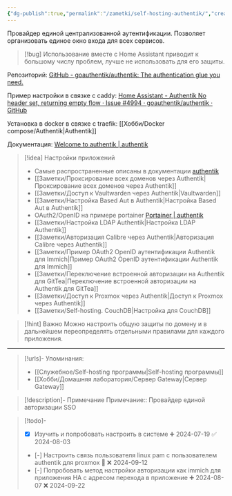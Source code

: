 ```yaml
---
{"dg-publish":true,"permalink":"/zametki/self-hosting-authentik/","created":"2024-07-19 00:35","updated":"2024-10-09T19:54:00+03:00"}
---
```


Провайдер единой централизованной аутентификации. Позволяет организовать единое окно входа для всех сервисов.

> [!bug]
> Использование вместе с Home Assistant приводит к большому числу проблем, лучше не использовать для его защиты.

Репозиторий:  [GitHub - goauthentik/authentik: The authentication glue you need.](https://github.com/goauthentik/authentik)

Пример настройки в связке с caddy: [Home Assistant - Authentik No header set, returning empty flow · Issue #4994 · goauthentik/authentik · GitHub](https://github.com/goauthentik/authentik/issues/4994)

Установка в docker в связке с traefik: [[Хобби/Docker compose/Authentik\|Authentik]]

Документация: [Welcome to authentik | authentik](https://docs.goauthentik.io/docs/)

> [!idea] Настройки приложений
> - Самые распространенные описаны в документации [authentik](https://docs.goauthentik.io/integrations/)
> - [[Заметки/Проксирование всех доменов через Authentik\|Проксирование всех доменов через Authentik]]
> - [[Заметки/Доступ к Vaultwarden через Authentik\|Vaultwarden]]
> - [[Заметки/Настройка Based Aut в Authentik\|Настройка Based Aut в Authentik]]
> - OAuth2/OpenID на примере portainer [Portainer | authentik](https://docs.goauthentik.io/integrations/services/portainer/)
> - [[Заметки/Настройка LDAP Authentik\|Настройка LDAP Authentik]]
> - [[Заметки/Авторизация Calibre через Authentik\|Авторизация Calibre через Authentik]]
> - [[Заметки/Пример OAuth2 OpenID аутентификации Authentik для Immich\|Пример OAuth2 OpenID аутентификации Authentik для Immich]]
> - [[Заметки/Переключение встроенной авторизации на Authentik для GitTea\|Переключение встроенной авторизации на Authentik для GitTea]]
> - [[Заметки/Доступ к Proxmox через Authentik\|Доступ к Proxmox через Authentik]]
> - [[Заметки/Self-hosting. CouchDB\|Настройка для CouchDB]]

> [!hint] Важно
> Можно настроить общую защиты по домену и в дальнейшем переопределять отдельными правилами для каждого приложения.

---
> [!urls]- Упоминания:
> - [[Служебное/Self-hosting программы\|Self-hosting программы]]
> - [[Хобби/Домашняя лаборатория/Сервер Gateway\|Сервер Gateway]]

> [!description]- Примечание
> Примечание:: Провайдер единой авторизации SSO

> [!todo]-
> - [x] Изучить и попробовать настроить в системе ➕ 2024-07-19 ✅ 2024-08-03
> - [-] Настроить связь пользователя linux pam с пользователем authentik для proxmox 🔼 ❌ 2024-09-12
> - [-] Попробовать метод настройки авторизации как immiсh для приложения HA с адресом перехода в приложение ➕ 2024-08-07 ❌ 2024-09-22
